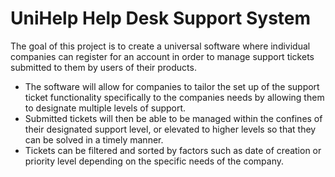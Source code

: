 # UniHelp Help Desk Support System
The goal of this project  is to create a universal software where individual companies can register for an account in order to manage support tickets submitted to them by users of their products. 
- The software will allow for companies to tailor the set up of the support ticket functionality specifically to the companies needs by allowing them to designate multiple levels of support.
- Submitted tickets will then be able to be managed within the confines of their designated support level, or elevated to higher levels so that they can be solved in a timely manner.
- Tickets can be filtered and sorted by factors such as date of creation or priority level depending on the specific needs of the company.
